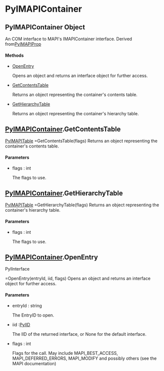 # PyIMAPIContainer

## PyIMAPIContainer Object



An COM interface to MAPI's IMAPIContainer interface\.
Derived from[PyIMAPIProp](#pyimapiprop)

#### Methods


  - [OpenEntry](PyIMAPIContainer.md#pyimapicontaineropenentry)

    Opens an object and returns an interface object for further access\.&nbsp;

  - [GetContentsTable](PyIMAPIContainer.md#pyimapicontainergetcontentstable)

    Returns an object representing the container's contents table\.&nbsp;

  - [GetHierarchyTable](PyIMAPIContainer.md#pyimapicontainergethierarchytable)

    Returns an object representing the container's hierarchy table\.&nbsp;

## [PyIMAPIContainer](#pyimapicontainer)\.GetContentsTable

[PyIMAPITable](#pyimapitable) =GetContentsTable\(flags\)
Returns an object representing the container's contents table\.

#### Parameters


  - flags : int

    The flags to use\.

## [PyIMAPIContainer](#pyimapicontainer)\.GetHierarchyTable

[PyIMAPITable](#pyimapitable) =GetHierarchyTable\(flags\)
Returns an object representing the container's hierarchy table\.

#### Parameters


  - flags : int

    The flags to use\.

## [PyIMAPIContainer](#pyimapicontainer)\.OpenEntry

PyIInterface

 =OpenEntry\(entryId, iid, flags\)
Opens an object and returns an interface object for further access\.

#### Parameters


  - entryId : string

    The EntryID to open\.

  - iid :[PyIID](#pyiid)

    The IID of the returned interface, or None for the default interface\.

  - flags : int

    Flags for the call\.  May include MAPI\_BEST\_ACCESS, MAPI\_DEFERRED\_ERRORS, MAPI\_MODIFY and possibly others \(see the MAPI documentation\)